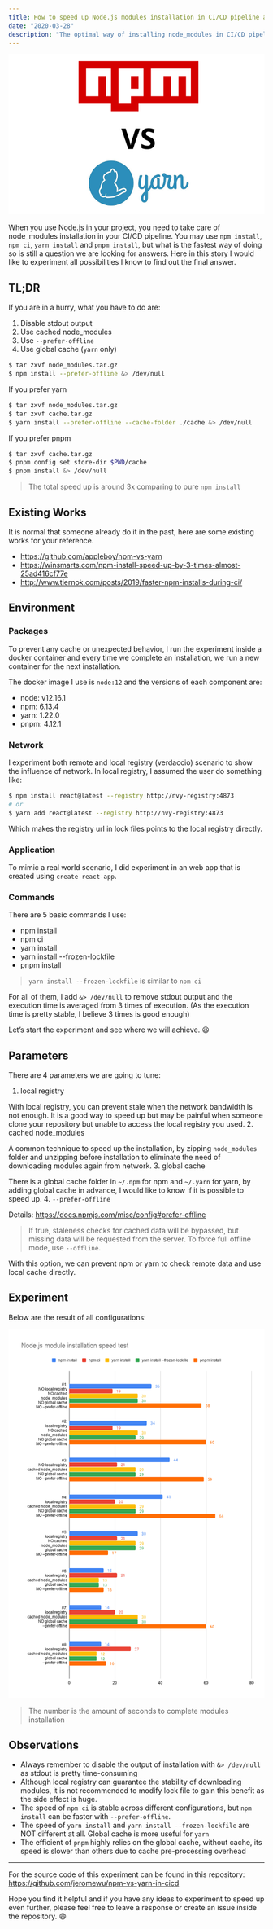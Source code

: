 ```yaml
---
title: How to speed up Node.js modules installation in CI/CD pipeline as of 2020
date: "2020-03-28"
description: "The optimal way of installing node_modules in CI/CD pipeline"
---
```


![NPM VS YARN](./npm-vs-yarn.png)

When you use Node.js in your project, you need to take care of node_modules installation in your CI/CD pipeline. You may use `npm install`, `npm ci`, `yarn install` and `pnpm install`, but what is the fastest way of doing so is still a question we are looking for answers. Here in this story I would like to experiment all possibilities I know to find out the final answer.

## TL;DR

If you are in a hurry, what you have to do are:

1. Disable stdout output
1. Use cached node_modules
1. Use `--prefer-offline`
1. Use global cache (`yarn` only)

```bash
$ tar zxvf node_modules.tar.gz
$ npm install --prefer-offline &> /dev/null
```

If you prefer yarn

```bash
$ tar zxvf node_modules.tar.gz
$ tar zxvf cache.tar.gz
$ yarn install --prefer-offline --cache-folder ./cache &> /dev/null
```

If you prefer pnpm

```bash
$ tar zxvf cache.tar.gz
$ pnpm config set store-dir $PWD/cache
$ pnpm install &> /dev/null
```

> The total speed up is around 3x comparing to pure `npm install`

## Existing Works

It is normal that someone already do it in the past, here are some existing works for your reference.

- https://github.com/appleboy/npm-vs-yarn
- https://winsmarts.com/npm-install-speed-up-by-3-times-almost-25ad416cf77e
- http://www.tiernok.com/posts/2019/faster-npm-installs-during-ci/

## Environment

### Packages

To prevent any cache or unexpected behavior, I run the experiment inside a docker container and every time we complete an installation, we run a new container for the next installation.

The docker image I use is `node:12` and the versions of each component are:

- node: v12.16.1
- npm: 6.13.4
- yarn: 1.22.0
- pnpm: 4.12.1

### Network

I experiment both remote and local registry (verdaccio) scenario to show the influence of network. In local registry, I assumed the user do something like:

```bash
$ npm install react@latest --registry http://nvy-registry:4873
# or
$ yarn add react@latest --registry http://nvy-registry:4873
```

Which makes the registry url in lock files points to the local registry directly.

### Application

To mimic a real world scenario, I did experiment in an web app that is created using `create-react-app`.

### Commands

There are 5 basic commands I use:

- npm install
- npm ci
- yarn install
- yarn install --frozen-lockfile
- pnpm install

> `yarn install --frozen-lockfile` is similar to `npm ci`

For all of them, I add `&> /dev/null` to remove stdout output and the execution time is averaged from 3 times of execution. (As the execution time is pretty stable, I believe 3 times is good enough)

Let’s start the experiment and see where we will achieve. 😃

## Parameters

There are 4 parameters we are going to tune:

1. local registry

With local registry, you can prevent stale when the network bandwidth is not enough. It is a good way to speed up but may be painful when someone clone your repository but unable to access the local registry you used. 2. cached node_modules

A common technique to speed up the installation, by zipping `node_modules` folder and unzipping before installation to eliminate the need of downloading modules again from network. 3. global cache

There is a global cache folder in `~/.npm` for npm and `~/.yarn` for yarn, by adding global cache in advance, I would like to know if it is possible to speed up. 4. `--prefer-offline`

Details: https://docs.npmjs.com/misc/config#prefer-offline

> If true, staleness checks for cached data will be bypassed, but missing data will be requested from the server. To force full offline mode, use `--offline`.

With this option, we can prevent npm or yarn to check remote data and use local cache directly.

## Experiment

Below are the result of all configurations:

![Statistics](./statistics.png)

> The number is the amount of seconds to complete modules installation

## Observations

- Always remember to disable the output of installation with `&> /dev/null` as stdout is pretty time-consuming
- Although local registry can guarantee the stability of downloading modules, it is not recommended to modify lock file to gain this benefit as the side effect is huge.
- The speed of `npm ci` is stable across different configurations, but `npm install` can be faster with `--prefer-offline`.
- The speed of `yarn install` and `yarn install --frozen-lockfile` are NOT different at all.
  Global cache is more useful for `yarn`
- The efficient of `pnpm` highly relies on the global cache, without cache, its speed is slower than others due to cache pre-processing overhead

---

For the source code of this experiment can be found in this repository: https://github.com/jeromewu/npm-vs-yarn-in-cicd

Hope you find it helpful and if you have any ideas to experiment to speed up even further, please feel free to leave a response or create an issue inside the repository. 😄
